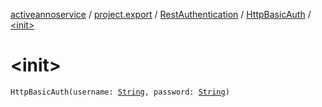 [activeannoservice](../../../index.md) / [project.export](../../index.md) / [RestAuthentication](../index.md) / [HttpBasicAuth](index.md) / [&lt;init&gt;](./-init-.md)

# &lt;init&gt;

`HttpBasicAuth(username: `[`String`](https://kotlinlang.org/api/latest/jvm/stdlib/kotlin/-string/index.html)`, password: `[`String`](https://kotlinlang.org/api/latest/jvm/stdlib/kotlin/-string/index.html)`)`